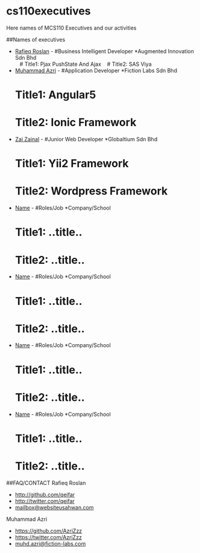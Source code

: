 # cs110executives
Here names of MCS110 Executives and our activities

##Names of executives
* [Rafieq Roslan](https://www.linkedin.com/in/rafieq-roslan/) - #Business Intelligent Developer *Augmented Innovation Sdn Bhd<br>
    # Title1: Pjax PushState And Ajax
    # Title2: SAS Viya
* [Muhammad Azri](https://www.linkedin.com/in/azrizzz/) - #Application Developer *Fiction Labs Sdn Bhd<br>
    # Title1: Angular5
    # Title2: Ionic Framework
* [Zai Zainal](https://www.linkedin.com/in/mohd-zainurin-syafiq/) - #Junior Web Developer *Globaltium Sdn Bhd<br>
    # Title1: Yii2 Framework
    # Title2: Wordpress Framework
* [Name](linkedin) - #Roles/Job *Company/School<br>
    # Title1: ..title..
    # Title2: ..title..
* [Name](linkedin) - #Roles/Job *Company/School<br>
    # Title1: ..title..
    # Title2: ..title..
* [Name](linkedin) - #Roles/Job *Company/School<br>
    # Title1: ..title..
    # Title2: ..title..
* [Name](linkedin) - #Roles/Job *Company/School<br>
    # Title1: ..title..
    # Title2: ..title..


##FAQ/CONTACT
Rafieq Roslan

- http://github.com/qeifar
- http://twitter.com/qeifar
- mailbox@websiteusahwan.com
 
 Muhammad Azri
 - https://github.com/AzriZzz
 - https://twitter.com/AzriZzz
 - muhd.azri@fiction-labs.com
